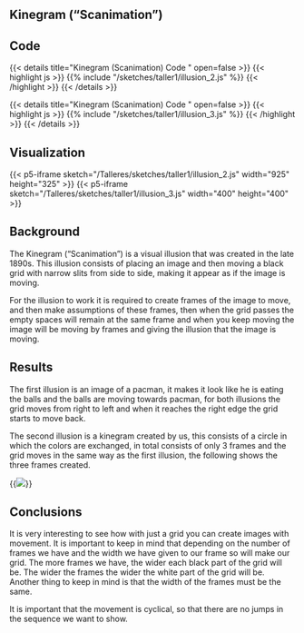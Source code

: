 ## Kinegram (“Scanimation”)

## Code
{{< details title="Kinegram (Scanimation) Code " open=false >}}
{{< highlight js >}}
{{% include "/sketches/taller1/illusion_2.js" %}}
{{< /highlight >}}
{{< /details >}}

{{< details title="Kinegram (Scanimation) Code " open=false >}}
{{< highlight js >}}
{{% include "/sketches/taller1/illusion_3.js" %}}
{{< /highlight >}}
{{< /details >}}


## Visualization
{{< p5-iframe sketch="/Talleres/sketches/taller1/illusion_2.js" width="925" height="325" >}}
{{< p5-iframe sketch="/Talleres/sketches/taller1/illusion_3.js" width="400" height="400" >}}

## Background
The Kinegram (“Scanimation”) is a visual illusion that was created in the late 1890s. This illusion consists of placing an image and then moving a black grid with narrow slits from side to side, making it appear as if the image is moving. 

For the illusion to work it is required to create frames of the image to move, and then make assumptions of these frames, then when the grid passes the empty spaces will remain at the same frame and when you keep moving the image will be moving by frames and giving the illusion that the image is moving.

## Results
The first illusion is an image of a pacman, it makes it look like he is eating the balls and the balls are moving towards pacman, for both illusions the grid moves from right to left and when it reaches the right edge the grid starts to move back.

The second illusion is a kinegram created by us, this consists of a circle in which the colors are exchanged, in total consists of only 3 frames and the grid moves in the same way as the first illusion, the following shows the three frames created. 

{{<img src="/Talleres/sketches/taller1/assets/fotogramas.png">}}

## Conclusions
It is very interesting to see how with just a grid you can create images with movement. It is important to keep in mind that depending on the number of frames we have and the width we have given to our frame so will make our grid. The more frames we have, the wider each black part of the grid will be. The wider the frames the wider the white part of the grid will be. Another thing to keep in mind is that the width of the frames must be the same. 

It is important that the movement is cyclical, so that there are no jumps in the sequence we want to show.